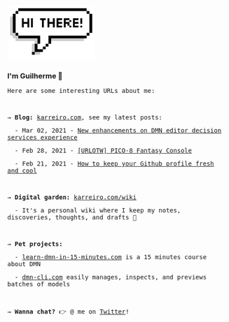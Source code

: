 <img src="./assets/hi_there.png?raw=true" alt="Hi there"
  width="200px">
<h3>I'm Guilherme 👋</h3>
<samp>
  <p>Here are some interesting URLs about me:</p>
  <br />
  <p>
    → <b>Blog:</b> <a href="https://karreiro.com">karreiro.com</a>, see my latest posts:
  </p>
  <p>&nbsp; - Mar 02, 2021 - <a href="http://karreiro.com/2021/03/02/new-enhancements-on-dmn-editor-decision-services-experience/">New enhancements on DMN editor decision services experience</a></p>
  <p>&nbsp; - Feb 28, 2021 - <a href="http://karreiro.com/2021/02/28/urlotw-pico-8-fantasy-console/">[URLOTW] PICO-8 Fantasy Console</a></p>
  <p>&nbsp; - Feb 21, 2021 - <a href="http://karreiro.com/2021/02/21/how-to-keep-your-github-profile-fresh-and-cool/">How to keep your Github profile fresh and cool</a></p>
  <br />
  <p>
    → <b>Digital garden:</b> <a href="https://karreiro.com/wiki">karreiro.com/wiki</a>
  </p>
  <p>&nbsp; - It's a personal wiki where I keep my notes, discoveries, thoughts, and drafts 🌱</p>
  <br />
  <p>
    → <b>Pet projects:</b>
  </p>
  <p>&nbsp; - <a href="https://learn-dmn-in-15-minutes.com">learn-dmn-in-15-minutes.com</a> is a 15 minutes course about DMN</p>
  <p>&nbsp; - <a href="https://dmn-cli.com/">dmn-cli.com</a> easily manages, inspects, and previews batches of models</p>
  <br />
  <p>
    → <b>Wanna chat?</b> 👉 @ me on <a href="https://twitter.com/karreiro_">Twitter</a>!
  </p>
</samp>
